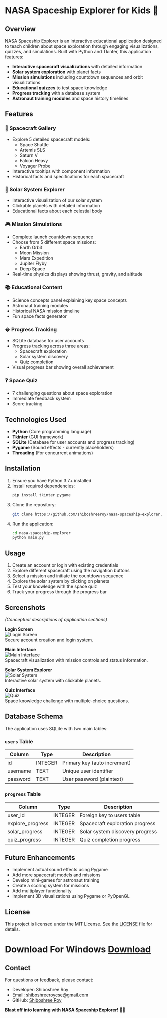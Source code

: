 # NASA Spaceship Explorer for Kids 🚀

## Overview
NASA Spaceship Explorer is an interactive educational application designed to teach children about space exploration through engaging visualizations, quizzes, and simulations. Built with Python and Tkinter, this application features:

- **Interactive spacecraft visualizations** with detailed information
- **Solar system exploration** with planet facts
- **Mission simulations** including countdown sequences and orbit visualizations
- **Educational quizzes** to test space knowledge
- **Progress tracking** with a database system
- **Astronaut training modules** and space history timelines

## Features

### 🚀 Spacecraft Gallery
- Explore 5 detailed spacecraft models:
  - Space Shuttle
  - Artemis SLS
  - Saturn V
  - Falcon Heavy
  - Voyager Probe
- Interactive tooltips with component information
- Historical facts and specifications for each spacecraft

### 🌌 Solar System Explorer
- Interactive visualization of our solar system
- Clickable planets with detailed information
- Educational facts about each celestial body

### 🎮 Mission Simulations
- Complete launch countdown sequence
- Choose from 5 different space missions:
  - Earth Orbit
  - Moon Mission
  - Mars Expedition
  - Jupiter Flyby
  - Deep Space
- Real-time physics displays showing thrust, gravity, and altitude

### 📚 Educational Content
- Science concepts panel explaining key space concepts
- Astronaut training modules
- Historical NASA mission timeline
- Fun space facts generator

### � Progress Tracking
- SQLite database for user accounts
- Progress tracking across three areas:
  - Spacecraft exploration
  - Solar system discovery
  - Quiz completion
- Visual progress bar showing overall achievement

### ❓ Space Quiz
- 7 challenging questions about space exploration
- Immediate feedback system
- Score tracking

## Technologies Used
- **Python** (Core programming language)
- **Tkinter** (GUI framework)
- **SQLite** (Database for user accounts and progress tracking)
- **Pygame** (Sound effects - currently placeholders)
- **Threading** (For concurrent animations)

## Installation
1. Ensure you have Python 3.7+ installed
2. Install required dependencies:
   ```bash
   pip install tkinter pygame
   ```
3. Clone the repository:
   ```bash
   git clone https://github.com/shiboshreeroy/nasa-spaceship-explorer.git
   ```
4. Run the application:
   ```bash
   cd nasa-spaceship-explorer
   python main.py
   ```

## Usage
1. Create an account or login with existing credentials
2. Explore different spacecraft using the navigation buttons
3. Select a mission and initiate the countdown sequence
4. Explore the solar system by clicking on planets
5. Test your knowledge with the space quiz
6. Track your progress through the progress bar

## Screenshots
*(Conceptual descriptions of application sections)*

**Login Screen**  
![Login Screen](./demo/Login_Screen.png)  
Secure account creation and login system.

**Main Interface**  
![Main Interface](./demo/Main_Screen.png)  
Spacecraft visualization with mission controls and status information.

**Solar System Explorer**  
![Solar System](./demo/Solar_System.png)  
Interactive solar system with clickable planets.

**Quiz Interface**  
![Quiz](./demo/Quiz.png)  
Space knowledge challenge with multiple-choice questions.

## Database Schema
The application uses SQLite with two main tables:

### `users` Table
| Column    | Type    | Description               |
|-----------|---------|---------------------------|
| id        | INTEGER | Primary key (auto increment) |
| username  | TEXT    | Unique user identifier    |
| password  | TEXT    | User password (plaintext) |

### `progress` Table
| Column           | Type    | Description                      |
|------------------|---------|----------------------------------|
| user_id          | INTEGER | Foreign key to users table       |
| explore_progress | INTEGER | Spacecraft exploration progress  |
| solar_progress   | INTEGER | Solar system discovery progress  |
| quiz_progress    | INTEGER | Quiz completion progress         |

## Future Enhancements
- Implement actual sound effects using Pygame
- Add more spacecraft models and missions
- Develop mini-games for astronaut training
- Create a scoring system for missions
- Add multiplayer functionality
- Implement 3D visualizations using Pygame or PyOpenGL

## License
This project is licensed under the MIT License. See the [LICENSE](LICENSE) file for details.

# Download For Windows [Download](./dist/main.exe)

## Contact
For questions or feedback, please contact:
- Developer: Shiboshree Roy
- Email: shiboshreeroycse@gmail.com
- GitHub: [Shiboshree Roy](https://github.com/shiboshreeroy)

**Blast off into learning with NASA Spaceship Explorer!** 🚀🌌